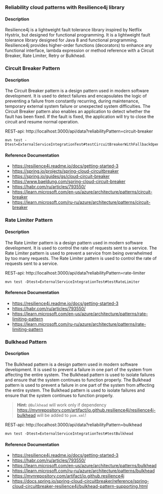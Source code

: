 ### Reliability cloud patterns with Resilience4j library

#### Description
Resilience4j is a lightweight fault tolerance library inspired by Netflix Hystrix, but designed for functional programming. It is a lightweight fault tolerance library designed for Java 8 and functional programming. Resilience4j provides higher-order functions (decorators) to enhance any functional interface, lambda expression or method reference with a Circuit Breaker, Rate Limiter, Retry or Bulkhead.

### Circuit Breaker Pattern

#### Description
The Circuit Breaker pattern is a design pattern used in modern software development. It is used to detect failures and encapsulates the logic of preventing a failure from constantly recurring, during maintenance, temporary external system failure or unexpected system difficulties. The Circuit Breaker pattern also enables an application to detect whether the fault has been fixed. If the fault is fixed, the application will try to close the circuit and resume normal operation.


REST-api: http://localhost:3000/api/data?reliabilityPattern=circuit-breaker

```shell
mvn test -Dtest=ExternalServiceIntegrationTest#testCircuitBreakerWithFallbackOpenAndHalfOpenAndClosedState
```

#### Reference Documentation
- https://resilience4j.readme.io/docs/getting-started-3
- https://spring.io/projects/spring-cloud-circuitbreaker
- https://spring.io/guides/gs/cloud-circuit-breaker
- https://www.baeldung.com/spring-cloud-circuit-breaker
- https://habr.com/ru/articles/793550/
- https://learn.microsoft.com/en-us/azure/architecture/patterns/circuit-breaker
- https://learn.microsoft.com/ru-ru/azure/architecture/patterns/circuit-breaker

### Rate Limiter Pattern

#### Description
The Rate Limiter pattern is a design pattern used in modern software development. It is used to control the rate of requests sent to a service. The Rate Limiter pattern is used to prevent a service from being overwhelmed by too many requests. The Rate Limiter pattern is used to control the rate of requests sent to a service.

REST-api: http://localhost:3000/api/data?reliabilityPattern=rate-limiter

```shell
mvn test -Dtest=ExternalServiceIntegrationTest#testRateLimiter
```

#### Reference Documentation
- https://resilience4j.readme.io/docs/getting-started-3
- https://habr.com/ru/articles/793550/
- https://learn.microsoft.com/en-us/azure/architecture/patterns/rate-limiting-pattern
- https://learn.microsoft.com/ru-ru/azure/architecture/patterns/rate-limiting-pattern

### Bulkhead Pattern

#### Description
The Bulkhead pattern is a design pattern used in modern software development. It is used to prevent a failure in one part of the system from affecting the entire system. The Bulkhead pattern is used to isolate failures and ensure that the system continues to function properly. The Bulkhead pattern is used to prevent a failure in one part of the system from affecting the entire system. The Bulkhead pattern is used to isolate failures and ensure that the system continues to function properly.

> **Hint:** `@Bulkhead` will work only if dependency https://mvnrepository.com/artifact/io.github.resilience4j/resilience4j-bulkhead will be added to `pom.xml`!

REST-api: http://localhost:3000/api/data?reliabilityPattern=bulkhead

```shell
mvn test -Dtest=ExternalServiceIntegrationTest#testBulkhead
```

#### Reference Documentation
- https://resilience4j.readme.io/docs/getting-started-3
- https://habr.com/ru/articles/793550/
- https://learn.microsoft.com/en-us/azure/architecture/patterns/bulkhead
- https://learn.microsoft.com/ru-ru/azure/architecture/patterns/bulkhead
- https://mvnrepository.com/artifact/io.github.resilience4j
- https://docs.spring.io/spring-cloud-circuitbreaker/reference/spring-cloud-circuitbreaker-resilience4j/bulkhead-pattern-supporting.html
